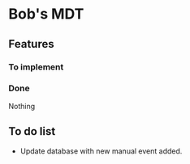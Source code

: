 # Bob's MDT

## Features

### To implement

### Done
 Nothing


## To do list

- Update database with new manual event added.
